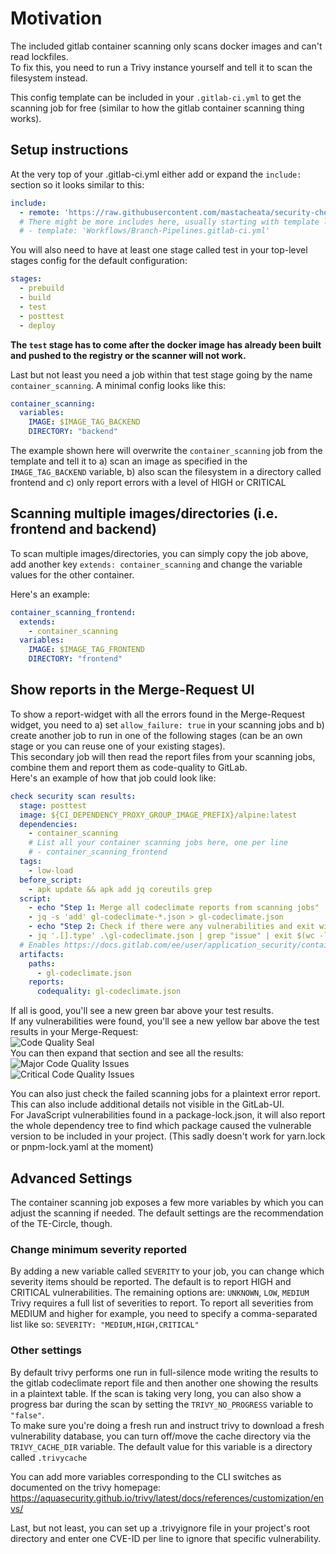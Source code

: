 # Motivation
The included gitlab container scanning only scans docker images and can't read lockfiles.  
To fix this, you need to run a Trivy instance yourself and tell it to scan the filesystem instead.  

This config template can be included in your `.gitlab-ci.yml` to get the scanning job for free (similar to how the gitlab container scanning thing works).

## Setup instructions
At the very top of your .gitlab-ci.yml either add or expand the `include:` section so it looks similar to this:  
```yaml
include:
  - remote: 'https://raw.githubusercontent.com/mastacheata/security-checks/main/security-checks.yaml'
  # There might be more includes here, usually starting with template like the following:
  # - template: 'Workflows/Branch-Pipelines.gitlab-ci.yml'
```

You will also need to have at least one stage called test in your top-level stages config for the default configuration:  
```yaml
stages:
  - prebuild
  - build
  - test
  - posttest
  - deploy
```  
**The `test` stage has to come after the docker image has already been built and pushed to the registry or the scanner will not work.**

Last but not least you need a job within that test stage going by the name `container_scanning`. A minimal config looks like this:  
```yaml
container_scanning:
  variables:
    IMAGE: $IMAGE_TAG_BACKEND
    DIRECTORY: "backend"
```

The example shown here will overwrite the `container_scanning` job from the template and tell it to a) scan an image as specified in the `IMAGE_TAG_BACKEND` variable, b) also scan the filesystem in a directory called frontend and c) only report errors with a level of HIGH or CRITICAL

## Scanning multiple images/directories (i.e. frontend and backend)  
To scan multiple images/directories, you can simply copy the job above, add another key `extends: container_scanning` and change the variable values for the other container.

Here's an example:
```yaml
container_scanning_frontend:
  extends:
    - container_scanning
  variables:
    IMAGE: $IMAGE_TAG_FRONTEND
    DIRECTORY: "frontend"
```

## Show reports in the Merge-Request UI
To show a report-widget with all the errors found in the Merge-Request widget, you need to a) set `allow_failure: true` in your scanning jobs and b) create another job to run in one of the following stages (can be an own stage or you can reuse one of your existing stages).  
This secondary job will then read the report files from your scanning jobs, combine them and report them as code-quality to GitLab.  
Here's an example of how that job could look like:  
```yaml
check security scan results:
  stage: posttest
  image: ${CI_DEPENDENCY_PROXY_GROUP_IMAGE_PREFIX}/alpine:latest
  dependencies:
    - container_scanning
    # List all your container scanning jobs here, one per line
    # - container_scanning_frontend
  tags:
    - low-load
  before_script:
    - apk update && apk add jq coreutils grep
  script:
    - echo "Step 1: Merge all codeclimate reports from scanning jobs"
    - jq -s 'add' gl-codeclimate-*.json > gl-codeclimate.json
    - echo "Step 2: Check if there were any vulnerabilities and exit with a status code equal to the number of vulnerabilities"
    - jq '.[].type' .\gl-codeclimate.json | grep "issue" | exit $(wc -l)
  # Enables https://docs.gitlab.com/ee/user/application_security/container_scanning/ (Container Scanning report is available on GitLab EE Ultimate or GitLab.com Gold)
  artifacts:
    paths:
      - gl-codeclimate.json
    reports:
      codequality: gl-codeclimate.json
```

If all is good, you'll see a new green bar above your test results.  
If any vulnerabilities were found, you'll see a new yellow bar above the test results in your Merge-Request:  
![Code Quality Seal](codequality-seal.jpg)  
You can then expand that section and see all the results:  
![Major Code Quality Issues](codequality-major.jpg)  
![Critical Code Quality Issues](codequality-critical.jpg)

You can also just check the failed scanning jobs for a plaintext error report. This can also include additional details not visible in the GitLab-UI.  
For JavaScript vulnerabilities found in a package-lock.json, it will also report the whole dependency tree to find which package caused the vulnerable version to be included in your project. (This sadly doesn't work for yarn.lock or pnpm-lock.yaml at the moment)  

## Advanced Settings  
The container scanning job exposes a few more variables by which you can adjust the scanning if needed. The default settings are the recommendation of the TE-Circle, though.  

### Change minimum severity reported
By adding a new variable called `SEVERITY` to your job, you can change which severity items should be reported. The default is to report HIGH and CRITICAL vulnerabilities. The remaining options are: `UNKNOWN`, `LOW`, `MEDIUM`  
Trivy requires a full list of severities to report. To report all severities from MEDIUM and higher for example, you need to specify a comma-separated list like so: `SEVERITY: "MEDIUM,HIGH,CRITICAL"`

### Other settings
By default trivy performs one run in full-silence mode writing the results to the gitlab codeclimate report file and then another one showing the results in a plaintext table. If the scan is taking very long, you can also show a progress bar during the scan by setting the `TRIVY_NO_PROGRESS` variable to `"false"`.  
To make sure you're doing a fresh run and instruct trivy to download a fresh vulnerability database, you can turn off/move the cache directory via the `TRIVY_CACHE_DIR` variable. The default value for this variable is a directory called `.trivycache`

You can add more variables corresponding to the CLI switches as documented on the trivy homepage: https://aquasecurity.github.io/trivy/latest/docs/references/customization/envs/

Last, but not least, you can set up a .trivyignore file in your project's root directory and enter one CVE-ID per line to ignore that specific vulnerability. 
